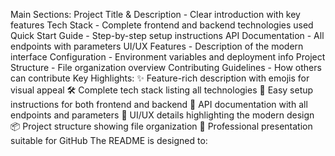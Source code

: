 Main Sections:
Project Title & Description - Clear introduction with key features
Tech Stack - Complete frontend and backend technologies used
Quick Start Guide - Step-by-step setup instructions
API Documentation - All endpoints with parameters
UI/UX Features - Description of the modern interface
Configuration - Environment variables and deployment info
Project Structure - File organization overview
Contributing Guidelines - How others can contribute
Key Highlights:
✨ Feature-rich description with emojis for visual appeal
🛠️ Complete tech stack listing all technologies
🚀 Easy setup instructions for both frontend and backend
📱 API documentation with all endpoints and parameters
🎨 UI/UX details highlighting the modern design
📦 Project structure showing file organization
🌟 Professional presentation suitable for GitHub
The README is designed to:

